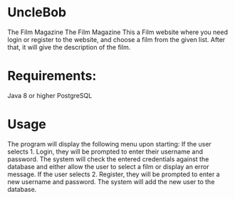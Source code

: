 # UncleBob
The Film Magazine
The Film Magazine This a Film website where you need login or register to the website, and choose a film from the given list.
After that, it will give the description of the film.
# Requirements:
Java 8 or higher
PostgreSQL
# Usage
The program will display the following menu upon starting:
If the user selects 1. Login, they will be prompted to enter their username and password. The system will check the entered credentials against the database and either allow the user to select a film or display an error message.
If the user selects 2. Register, they will be prompted to enter a new username and password. The system will add the new user to the database.
